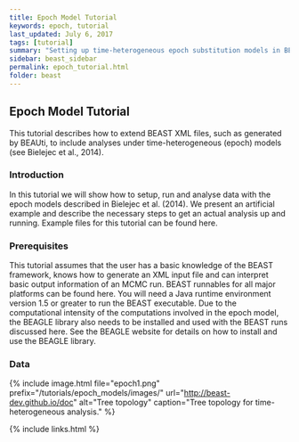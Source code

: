 ```yaml
---
title: Epoch Model Tutorial
keywords: epoch, tutorial
last_updated: July 6, 2017
tags: [tutorial]
summary: "Setting up time-heterogeneous epoch substitution models in BEAST."
sidebar: beast_sidebar
permalink: epoch_tutorial.html
folder: beast
---
```


## Epoch Model Tutorial

This tutorial describes how to extend BEAST XML files, such as generated by BEAUti, to include analyses under time-heterogeneous (epoch) models (see Bielejec et al., 2014).

### Introduction

In this tutorial we will show how to setup, run and analyse data with the epoch models described in Bielejec et al. (2014). 
We present an artificial example and describe the necessary steps to get an actual analysis up and running. 
Example files for this tutorial can be found here.

### Prerequisites

This tutorial assumes that the user has a basic knowledge of the BEAST framework, knows how to generate an XML input file and can interpret basic output information of an MCMC run. 
BEAST runnables for all major platforms can be found here. 
You will need a Java runtime environment version 1.5 or greater to run the BEAST executable. 
Due to the computational intensity of the computations involved in the epoch model, the BEAGLE library also needs to be installed and used with the BEAST runs discussed here. 
See the BEAGLE website for details on how to install and use the BEAGLE library.

### Data

{% include image.html file="epoch1.png" prefix="/tutorials/epoch_models/images/" url="http://beast-dev.github.io/doc" alt="Tree topology" caption="Tree topology for time-heterogeneous analysis." %}



{% include links.html %}

